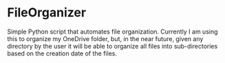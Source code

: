 # FileOrganizer
Simple Python script that automates file organization. Currently I am using this to organize my OneDrive folder, but, in the near future, given any directory by the user it will be able to organize all files into sub-directories based on the creation date of the files.
